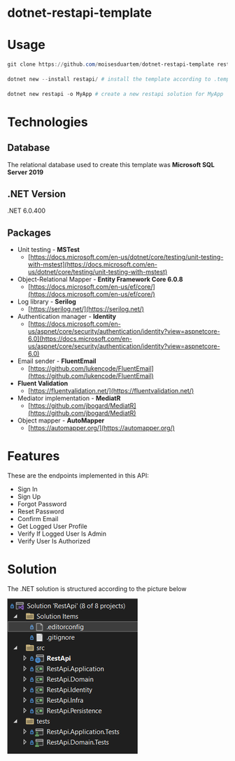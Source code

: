 # dotnet-restapi-template

# Usage

```powershell
git clone https://github.com/moisesduartem/dotnet-restapi-template restapi/

dotnet new --install restapi/ # install the template according to .template.config/template.json

dotnet new restapi -o MyApp # create a new restapi solution for MyApp
```

# Technologies

## Database

The relational database used to create this template was **Microsoft SQL Server 2019**

## .NET Version

.NET 6.0.400

## Packages

- Unit testing - **MSTest**
    - [https://docs.microsoft.com/en-us/dotnet/core/testing/unit-testing-with-mstest](https://docs.microsoft.com/en-us/dotnet/core/testing/unit-testing-with-mstest)
- Object-Relational Mapper - **Entity Framework Core 6.0.8**
    - [https://docs.microsoft.com/en-us/ef/core/](https://docs.microsoft.com/en-us/ef/core/)
- Log library - **Serilog**
    - [https://serilog.net/](https://serilog.net/)
- Authentication manager - **Identity**
    - [https://docs.microsoft.com/en-us/aspnet/core/security/authentication/identity?view=aspnetcore-6.0](https://docs.microsoft.com/en-us/aspnet/core/security/authentication/identity?view=aspnetcore-6.0)
- Email sender - **FluentEmail**
    - [https://github.com/lukencode/FluentEmail](https://github.com/lukencode/FluentEmail)
- **Fluent Validation**
    - [https://fluentvalidation.net/](https://fluentvalidation.net/)
- Mediator implementation - **MediatR**
    - [https://github.com/jbogard/MediatR](https://github.com/jbogard/MediatR)
- Object mapper - **AutoMapper**
    - [https://automapper.org/](https://automapper.org/)

# Features

These are the endpoints implemented in this API:

- Sign In
- Sign Up
- Forgot Password
- Reset Password
- Confirm Email
- Get Logged User Profile
- Verify If Logged User Is Admin
- Verify User Is Authorized

# Solution

The .NET solution is structured according to the picture below

![Solution Structure](docs/solution_structure.png)